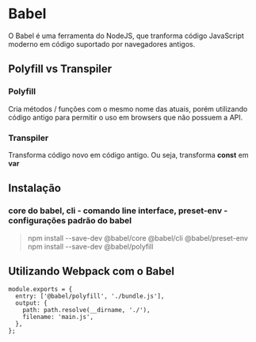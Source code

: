 # Babel

O Babel é uma ferramenta do NodeJS, que tranforma código JavaScript moderno em código suportado por navegadores antigos.

## Polyfill vs Transpiler

### Polyfill

Cria métodos / funções com o mesmo nome das atuais, porém utilizando código antigo para permitir o uso em browsers que não possuem a API.

### Transpiler

Transforma código novo em código antigo. Ou seja, transforma **const** em **var**

## Instalação

### core do babel, cli - comando line interface, preset-env - configurações padrão do babel

> npm install --save-dev @babel/core @babel/cli @babel/preset-env
> npm install --save-dev @babel/polyfill

## Utilizando Webpack com o Babel

``` 
module.exports = {
  entry: ['@babel/polyfill', './bundle.js'],
  output: {
    path: path.resolve(__dirname, './'),
    filename: 'main.js',
  },
};
```
